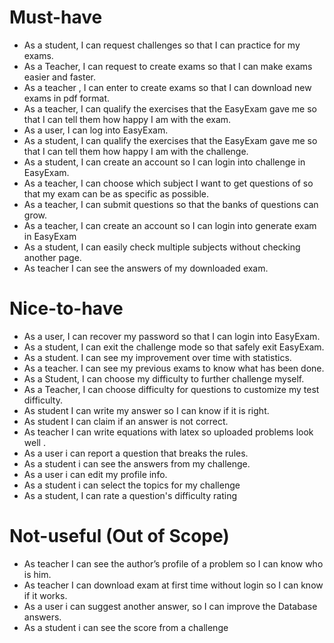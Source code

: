# Must-have
* As a student, I can request challenges so that I can practice for my exams.
* As a Teacher, I can request to create exams so that I can make exams easier and faster.
* As a teacher , I can enter to create exams so that I can download new exams in pdf format. 
* As a teacher, I can qualify the exercises that the EasyExam gave me so that I can tell them how happy I am with the exam.
* As a user, I can log into EasyExam.
* As a student, I can qualify the exercises that the EasyExam gave me so that I can tell them how happy I am with the challenge.
* As a student, I can create an account so I can login into challenge in EasyExam.
* As a teacher, I can choose which subject I want to get questions of so that my exam can be as specific as possible.
* As a teacher, I can submit questions so that the banks of questions can grow.
* As a teacher, I can create an account so I can login into generate exam in EasyExam
* As a student, I can easily check multiple subjects without checking another page.
* As teacher I can see the answers of my downloaded exam.

# Nice-to-have
* As a user, I can recover my password so that I can login into EasyExam.
* As a student, I can exit the challenge mode so that safely exit EasyExam.
* As a student. I can see my improvement over time with statistics.
* As a teacher. I can see my previous exams to know what has been done.
* As a Student, I can choose my difficulty to further challenge myself.
* As a Teacher, I can choose difficulty for questions to customize my test difficulty.	
* As student I can write my answer so I can know if it is right.
* As student I can claim if an answer is not correct.
* As teacher I can write equations with latex so uploaded problems look well .
* As a user i can report a question that breaks the rules.
* As a student i can see the answers from my challenge.
* As a user i can edit my profile info.
* As a student i can select the topics for my challenge
* As a student, I can rate a question's difficulty rating



# Not-useful (Out of Scope)
* As teacher I can see the author’s profile of a problem so I can know who is him.
* As teacher I can download exam at first time without login so I can know if it works.
* As a user i can suggest another answer, so I can improve the Database answers.
* As a student i can see the score from a challenge

